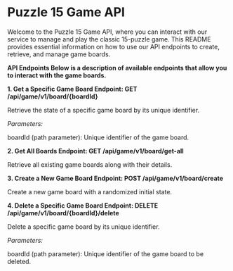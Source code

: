 # Puzzle 15 Game API

Welcome to the Puzzle 15 Game API, where you can interact with our service to manage and play the classic 15-puzzle game. This README provides essential information on how to use our API endpoints to create, retrieve, and manage game boards.

**API Endpoints
Below is a description of available endpoints that allow you to interact with the game boards.**

**1. Get a Specific Game Board
   Endpoint: GET /api/game/v1/board/{boardId}**

Retrieve the state of a specific game board by its unique identifier.

_Parameters:_

boardId (path parameter): Unique identifier of the game board.

**2. Get All Boards
   Endpoint: GET /api/game/v1/board/get-all**

Retrieve all existing game boards along with their details.

**3. Create a New Game Board
   Endpoint: POST /api/game/v1/board/create**

Create a new game board with a randomized initial state.

**4. Delete a Specific Game Board Endpoint: DELETE /api/game/v1/board/{boardId}/delete**

Delete a specific game board by its unique identifier.

_Parameters:_

boardId (path parameter): Unique identifier of the game board to be deleted.